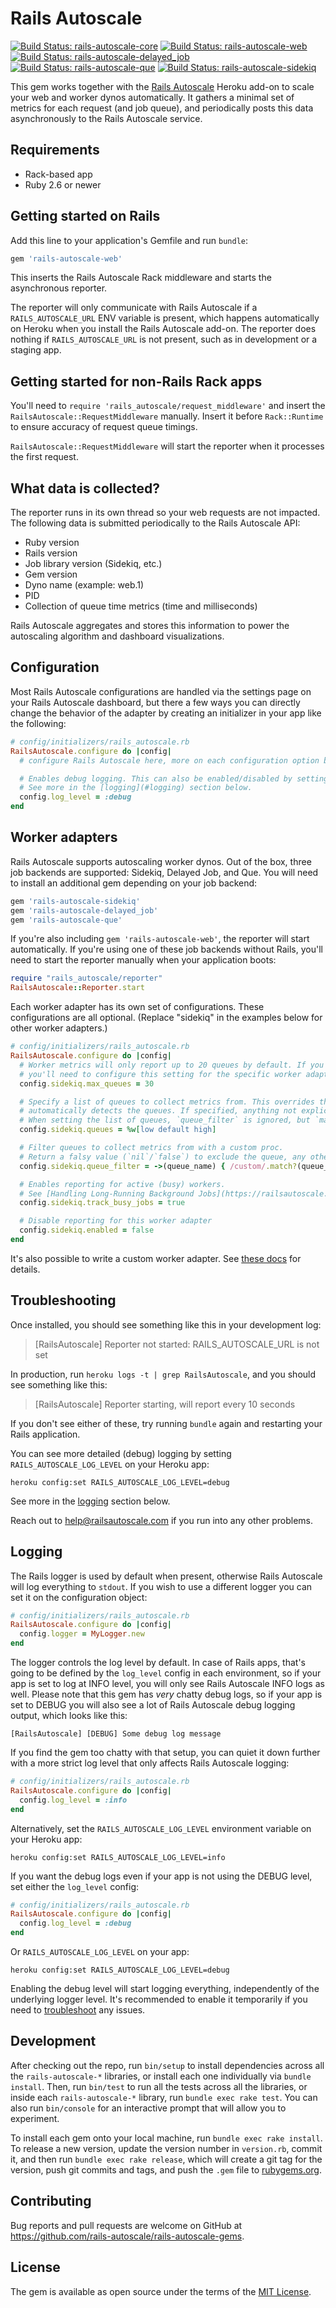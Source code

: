 # Rails Autoscale

[![Build Status: rails-autoscale-core](https://github.com/rails-autoscale/rails-autoscale-gems/actions/workflows/rails-autoscale-core-test.yml/badge.svg)](https://github.com/rails-autoscale/rails-autoscale-gems/actions)
[![Build Status: rails-autoscale-web](https://github.com/rails-autoscale/rails-autoscale-gems/actions/workflows/rails-autoscale-web-test.yml/badge.svg)](https://github.com/rails-autoscale/rails-autoscale-gems/actions)
[![Build Status: rails-autoscale-delayed_job](https://github.com/rails-autoscale/rails-autoscale-gems/actions/workflows/rails-autoscale-delayed_job-test.yml/badge.svg)](https://github.com/rails-autoscale/rails-autoscale-gems/actions)
[![Build Status: rails-autoscale-que](https://github.com/rails-autoscale/rails-autoscale-gems/actions/workflows/rails-autoscale-que-test.yml/badge.svg)](https://github.com/rails-autoscale/rails-autoscale-gems/actions)
[![Build Status: rails-autoscale-sidekiq](https://github.com/rails-autoscale/rails-autoscale-gems/actions/workflows/rails-autoscale-sidekiq-test.yml/badge.svg)](https://github.com/rails-autoscale/rails-autoscale-gems/actions)

This gem works together with the [Rails Autoscale](https://railsautoscale.com) Heroku add-on to scale your web and worker dynos automatically. It gathers a minimal set of metrics for each request (and job queue), and periodically posts this data asynchronously to the Rails Autoscale service.

## Requirements

- Rack-based app
- Ruby 2.6 or newer

## Getting started on Rails

Add this line to your application's Gemfile and run `bundle`:

```ruby
gem 'rails-autoscale-web'
```

This inserts the Rails Autoscale Rack middleware and starts the asynchronous reporter.

The reporter will only communicate with Rails Autoscale if a `RAILS_AUTOSCALE_URL` ENV variable is present, which happens automatically on Heroku when you install the Rails Autoscale add-on. The reporter does nothing if `RAILS_AUTOSCALE_URL` is not present, such as in development or a staging app.

## Getting started for non-Rails Rack apps

You'll need to `require 'rails_autoscale/request_middleware'` and insert the `RailsAutoscale::RequestMiddleware` manually. Insert it before `Rack::Runtime` to ensure accuracy of request queue timings.

`RailsAutoscale::RequestMiddleware` will start the reporter when it processes the first request.

## What data is collected?

The reporter runs in its own thread so your web requests are not impacted. The following data is submitted periodically to the Rails Autoscale API:

- Ruby version
- Rails version
- Job library version (Sidekiq, etc.)
- Gem version
- Dyno name (example: web.1)
- PID
- Collection of queue time metrics (time and milliseconds)

Rails Autoscale aggregates and stores this information to power the autoscaling algorithm and dashboard visualizations.

## Configuration

Most Rails Autoscale configurations are handled via the settings page on your Rails Autoscale dashboard, but there a few ways you can directly change the behavior of the adapter by creating an initializer in your app like the following:

```ruby
# config/initializers/rails_autoscale.rb
RailsAutoscale.configure do |config|
  # configure Rails Autoscale here, more on each configuration option below.

  # Enables debug logging. This can also be enabled/disabled by setting `RAILS_AUTOSCALE_LOG_LEVEL=debug`.
  # See more in the [logging](#logging) section below.
  config.log_level = :debug
end
```

## Worker adapters

Rails Autoscale supports autoscaling worker dynos. Out of the box, three job backends are supported: Sidekiq, Delayed Job, and Que. You will need to install an additional gem depending on your job backend:

```ruby
gem 'rails-autoscale-sidekiq'
gem 'rails-autoscale-delayed_job'
gem 'rails-autoscale-que'
```

If you're also including `gem 'rails-autoscale-web'`, the reporter will start automatically. If you're using one of these job backends without Rails, you'll need to start the reporter manually when your application boots:

```ruby
require "rails_autoscale/reporter"
RailsAutoscale::Reporter.start
```

Each worker adapter has its own set of configurations. These configurations are all optional. (Replace "sidekiq" in the examples below for other worker adapters.)

```ruby
# config/initializers/rails_autoscale.rb
RailsAutoscale.configure do |config|
  # Worker metrics will only report up to 20 queues by default. If you have more than 20 queues,
  # you'll need to configure this setting for the specific worker adapter or reduce your number of queues.
  config.sidekiq.max_queues = 30

  # Specify a list of queues to collect metrics from. This overrides the default behavior which
  # automatically detects the queues. If specified, anything not explicitly listed will be excluded.
  # When setting the list of queues, `queue_filter` is ignored, but `max_queues` is still respected.
  config.sidekiq.queues = %w[low default high]

  # Filter queues to collect metrics from with a custom proc.
  # Return a falsy value (`nil`/`false`) to exclude the queue, any other value will include it.
  config.sidekiq.queue_filter = ->(queue_name) { /custom/.match?(queue_name) }

  # Enables reporting for active (busy) workers.
  # See [Handling Long-Running Background Jobs](https://railsautoscale.com/docs/long-running-jobs/) in the Rails Autoscale docs for more.
  config.sidekiq.track_busy_jobs = true

  # Disable reporting for this worker adapter
  config.sidekiq.enabled = false
end
```

It's also possible to write a custom worker adapter. See [these docs](https://railsautoscale.com/docs/custom-worker-adapter/) for details.

## Troubleshooting

Once installed, you should see something like this in your development log:

> [RailsAutoscale] Reporter not started: RAILS_AUTOSCALE_URL is not set

In production, run `heroku logs -t | grep RailsAutoscale`, and you should see something like this:

> [RailsAutoscale] Reporter starting, will report every 10 seconds

If you don't see either of these, try running `bundle` again and restarting your Rails application.

You can see more detailed (debug) logging by setting `RAILS_AUTOSCALE_LOG_LEVEL` on your Heroku app:

```
heroku config:set RAILS_AUTOSCALE_LOG_LEVEL=debug
```

See more in the [logging](#logging) section below.

Reach out to help@railsautoscale.com if you run into any other problems.

## Logging

The Rails logger is used by default when present, otherwise Rails Autoscale will log everything to `stdout`.
If you wish to use a different logger you can set it on the configuration object:

```ruby
# config/initializers/rails_autoscale.rb
RailsAutoscale.configure do |config|
  config.logger = MyLogger.new
end
```

The logger controls the log level by default. In case of Rails apps, that's going to be defined by the `log_level` config in each environment, so if your app is set to log at INFO level, you will only see Rails Autoscale INFO logs as well. Please note that this gem has _very_ chatty debug logs, so if your app is set to DEBUG you will also see a lot of Rails Autoscale debug logging output, which looks like this:

```
[RailsAutoscale] [DEBUG] Some debug log message
```

If you find the gem too chatty with that setup, you can quiet it down further with a more strict log level that only affects Rails Autoscale logging:

```ruby
# config/initializers/rails_autoscale.rb
RailsAutoscale.configure do |config|
  config.log_level = :info
end
```

Alternatively, set the `RAILS_AUTOSCALE_LOG_LEVEL` environment variable on your Heroku app:

```
heroku config:set RAILS_AUTOSCALE_LOG_LEVEL=info
```

If you want the debug logs even if your app is not using the DEBUG level, set either the `log_level` config:

```ruby
# config/initializers/rails_autoscale.rb
RailsAutoscale.configure do |config|
  config.log_level = :debug
end
```

Or `RAILS_AUTOSCALE_LOG_LEVEL` on your app:

```
heroku config:set RAILS_AUTOSCALE_LOG_LEVEL=debug
```

Enabling the debug level will start logging everything, independently of the underlying logger level. It's recommended to enable it temporarily if you need to [troubleshoot](#troubleshooting) any issues.

## Development

After checking out the repo, run `bin/setup` to install dependencies across all the `rails-autoscale-*` libraries, or install each one individually via `bundle install`. Then, run `bin/test` to run all the tests across all the libraries, or inside each `rails-autoscale-*` library, run `bundle exec rake test`. You can also run `bin/console` for an interactive prompt that will allow you to experiment.

To install each gem onto your local machine, run `bundle exec rake install`. To release a new version, update the version number in `version.rb`, commit it, and then run `bundle exec rake release`, which will create a git tag for the version, push git commits and tags, and push the `.gem` file to [rubygems.org](https://rubygems.org).

## Contributing

Bug reports and pull requests are welcome on GitHub at https://github.com/rails-autoscale/rails-autoscale-gems.

## License

The gem is available as open source under the terms of the [MIT License](http://opensource.org/licenses/MIT).

